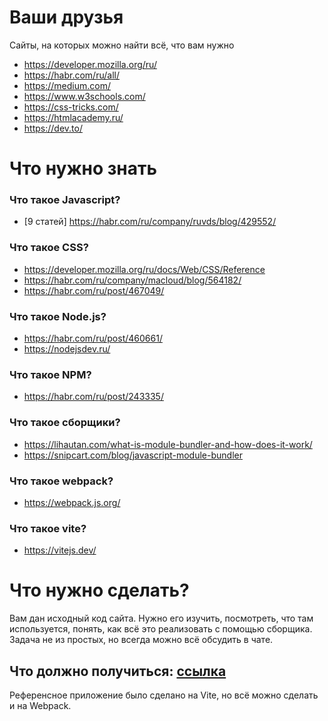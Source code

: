 # Ваши друзья
Сайты, на которых можно найти всё, что вам нужно
- https://developer.mozilla.org/ru/
- https://habr.com/ru/all/
- https://medium.com/
- https://www.w3schools.com/
- https://css-tricks.com/
- https://htmlacademy.ru/
- https://dev.to/

# Что нужно знать

### Что такое Javascript?
- [9 статей] https://habr.com/ru/company/ruvds/blog/429552/

### Что такое CSS?
- https://developer.mozilla.org/ru/docs/Web/CSS/Reference
- https://habr.com/ru/company/macloud/blog/564182/
- https://habr.com/ru/post/467049/

### Что такое Node.js? 
- https://habr.com/ru/post/460661/
- https://nodejsdev.ru/

### Что такое NPM?
- https://habr.com/ru/post/243335/

### Что такое сборщики?
- https://lihautan.com/what-is-module-bundler-and-how-does-it-work/
- https://snipcart.com/blog/javascript-module-bundler

### Что такое webpack?
- https://webpack.js.org/

### Что такое vite?
- https://vitejs.dev/

# Что нужно сделать?
Вам дан исходный код сайта. Нужно его изучить, посмотреть, что там используется, понять, как всё это
реализовать с помощью сборщика. Задача не из простых, но всегда можно всё обсудить в чате.

## Что должно получиться: [ссылка](https://www.awesomescreenshot.com/video/9886088?key=1fb47d1207e04bf805f68cb0f69fb4ad)

Референсное приложение было сделано на Vite, но всё можно сделать и на Webpack.
